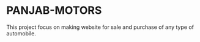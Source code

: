 # PANJAB-MOTORS
This project focus on making website for sale and purchase of any type of automobile.
